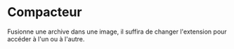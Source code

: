 Compacteur
==========
Fusionne une archive dans une image, il suffira de changer l'extension pour accéder à l'un ou à l'autre.
